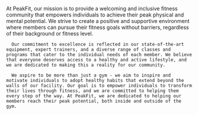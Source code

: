 At PeakFit, our mission is to provide a welcoming and inclusive fitness community that empowers individuals to achieve their peak physical and mental potential. We strive to create a positive and supportive environment where members can pursue their fitness goals without barriers, regardless of their background or fitness level.

      Our commitment to excellence is reflected in our state-of-the-art equipment, expert trainers, and a diverse range of classes and programs that cater to the individual needs of each member. We believe that everyone deserves access to a healthy and active lifestyle, and we are dedicated to making this a reality for our community.
      
      We aspire to be more than just a gym - we aim to inspire and motivate individuals to adopt healthy habits that extend beyond the walls of our facility. Our goal is to empower individuals to transform their lives through fitness, and we are committed to helping them every step of the way. At PeakFit, we are dedicated to helping our members reach their peak potential, both inside and outside of the gym.
    
